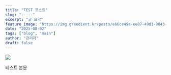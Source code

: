 ```yaml
---
title: "TEST 포스트"
slug: "-----"
excerpt: "글 요약"
feature_image: "https://img.greedient.kr/posts/e66ce49a-ee87-49d1-9043-bac203217144/optimized/c7f003cf-39b5-452b-8f6c-a7a742bfe1b5-20250611_114424-2.webp"
date: "2025-08-02"
tags: ["blog", "main"]
author: "관리자"
draft: false
---
```



![](https://img.greedient.kr/posts/e66ce49a-ee87-49d1-9043-bac203217144/optimized/c7f003cf-39b5-452b-8f6c-a7a742bfe1b5-20250611_114424-2.webp)

테스트 본문